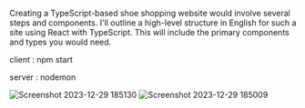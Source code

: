 

Creating a TypeScript-based shoe shopping website would involve several steps and components. I'll outline a high-level structure in English for such a site using React with TypeScript. This will include the primary components and types you would need.


client : npm start 

server : nodemon


![Screenshot 2023-12-29 185130](https://github.com/ehababuresh/techit/assets/110368166/1de6b021-9e4a-4ba0-adba-4ee60456a2fb)
![Screenshot 2023-12-29 185009](https://github.com/ehababuresh/techit/assets/110368166/59090e94-9737-428e-81b3-e3d3edfb3ad6)
